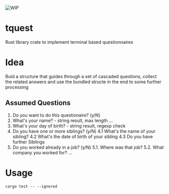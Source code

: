 ![WIP](https://img.shields.io/badge/work%20in%20progress-red)

# tquest
Rust library crate to implement terminal based questionnaires


# Idea

Buid a structure that guides through a set of cascaded questions,
collect the related answers and use the bundled structe in the end
to some further processing

## Assumed Questions

1. Do you want to do this questionaire? (y/N)
2. What's your name? - string result, max length ...
3. What's your day of birth? - string result, regexp check
4. Do you have one or more siblings? (y/N)
    4.1 What's the name of your sibling?
    4.2 What's the date of birth of your sibling
    4.3 Do you have further Siblings
5. Do you worked already in a job? (y/N)
   5.1. Where was that job?
   5.2. What company you worked for?
...

# Usage

```shell
cargo test -- --ignored
```